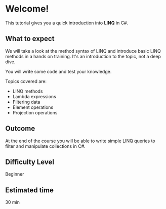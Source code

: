 # Welcome!

This tutorial gives you a quick introduction into **LINQ** in C#.

## What to expect
We will take a look at the method syntax of LINQ and introduce basic LINQ methods in a hands on training.
It's an introduction to the topic, not a deep dive.

You will write some code and test your knowledge.

Topics covered are:
* LINQ methods
* Lambda expressions
* Filtering data
* Element operations
* Projection operations

## Outcome
At the end of the course you will be able to write simple LINQ queries to filter and manipulate collections in C#.

## Difficulty Level
Beginner

## Estimated time
30 min
